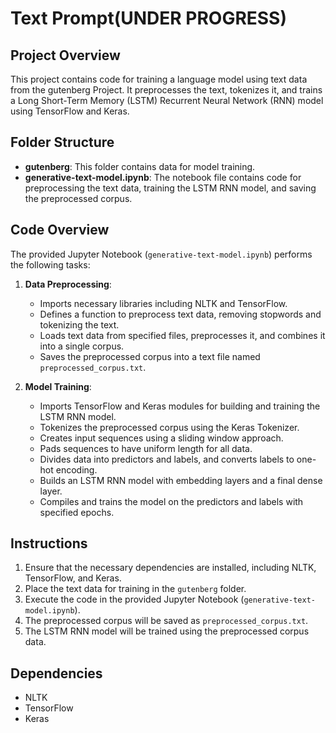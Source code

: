 # Text Prompt(UNDER PROGRESS)

## Project Overview
This project contains code for training a language model using text data from the gutenberg Project. It preprocesses the text, tokenizes it, and trains a Long Short-Term Memory (LSTM) Recurrent Neural Network (RNN) model using TensorFlow and Keras.

## Folder Structure
- **gutenberg**: This folder contains data for model training.
- **generative-text-model.ipynb**: The notebook file contains code for preprocessing the text data, training the LSTM RNN model, and saving the preprocessed corpus.

## Code Overview
The provided Jupyter Notebook (`generative-text-model.ipynb`) performs the following tasks:
1. **Data Preprocessing**:
   - Imports necessary libraries including NLTK and TensorFlow.
   - Defines a function to preprocess text data, removing stopwords and tokenizing the text.
   - Loads text data from specified files, preprocesses it, and combines it into a single corpus.
   - Saves the preprocessed corpus into a text file named `preprocessed_corpus.txt`.

2. **Model Training**:
   - Imports TensorFlow and Keras modules for building and training the LSTM RNN model.
   - Tokenizes the preprocessed corpus using the Keras Tokenizer.
   - Creates input sequences using a sliding window approach.
   - Pads sequences to have uniform length for all data.
   - Divides data into predictors and labels, and converts labels to one-hot encoding.
   - Builds an LSTM RNN model with embedding layers and a final dense layer.
   - Compiles and trains the model on the predictors and labels with specified epochs.

## Instructions
1. Ensure that the necessary dependencies are installed, including NLTK, TensorFlow, and Keras.
2. Place the text data for training in the `gutenberg` folder.
3. Execute the code in the provided Jupyter Notebook (`generative-text-model.ipynb`).
4. The preprocessed corpus will be saved as `preprocessed_corpus.txt`.
5. The LSTM RNN model will be trained using the preprocessed corpus data.

## Dependencies
- NLTK
- TensorFlow
- Keras
